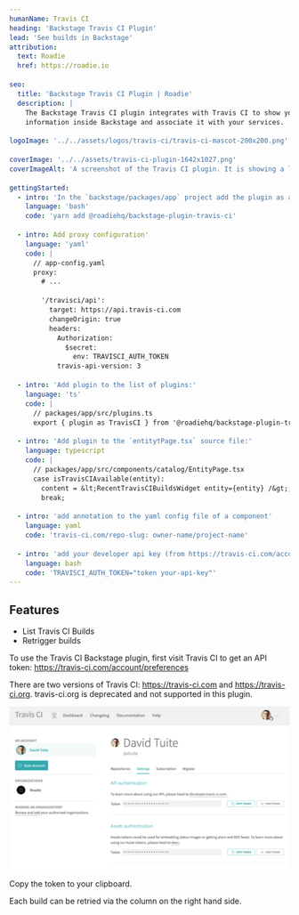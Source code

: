 ```yaml
---
humanName: Travis CI
heading: 'Backstage Travis CI Plugin'
lead: 'See builds in Backstage'
attribution:
  text: Roadie
  href: https://roadie.io

seo:
  title: 'Backstage Travis CI Plugin | Roadie'
  description: |
    The Backstage Travis CI plugin integrates with Travis CI to show your build
    information inside Backstage and associate it with your services.

logoImage: '../../assets/logos/travis-ci/travis-ci-mascot-200x200.png'

coverImage: '../../assets/travis-ci-plugin-1642x1027.png'
coverImageAlt: 'A screenshot of the Travis CI plugin. It is showing a list of builds for a sample service.'

gettingStarted:
  - intro: 'In the `backstage/packages/app` project add the plugin as a `package.json` dependency:'
    language: 'bash'
    code: 'yarn add @roadiehq/backstage-plugin-travis-ci'

  - intro: Add proxy configuration'
    language: 'yaml'
    code: |
      // app-config.yaml
      proxy:
        # ...

        '/travisci/api':
          target: https://api.travis-ci.com
          changeOrigin: true
          headers:
            Authorization:
              $secret:
                env: TRAVISCI_AUTH_TOKEN
            travis-api-version: 3

  - intro: 'Add plugin to the list of plugins:'
    language: 'ts'
    code: |
      // packages/app/src/plugins.ts
      export { plugin as TravisCI } from '@roadiehq/backstage-plugin-travis-ci';

  - intro: 'Add plugin to the `entitytPage.tsx` source file:'
    language: typescript
    code: |
      // packages/app/src/components/catalog/EntityPage.tsx
      case isTravisCIAvailable(entity):
        content = &lt;RecentTravisCIBuildsWidget entity={entity} /&gt;;
        break;

  - intro: 'add annotation to the yaml config file of a component'
    language: yaml
    code: 'travis-ci.com/repo-slug: owner-name/project-name'

  - intro: 'add your developer api key (from https://travis-ci.com/account/preferences) to the environmental variables for your backstage backend server'
    language: bash
    code: 'TRAVISCI_AUTH_TOKEN="token your-api-key"'
---
```


## Features

- List Travis CI Builds
- Retrigger builds

To use the Travis CI Backstage plugin, first visit Travis CI to get an API token: https://travis-ci.com/account/preferences

There are two versions of Travis CI: https://travis-ci.com and https://travis-ci.org. travis-ci.org is deprecated and not supported in this plugin.

![travis-ci-copy-auth-token-1036x603](./travis-ci-copy-auth-token-1036x603.png)

Copy the token to your clipboard.

Each build can be retried via the column on the right hand side.
